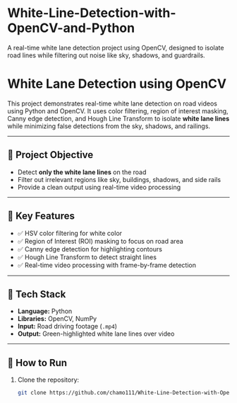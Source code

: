 # White-Line-Detection-with-OpenCV-and-Python
A real-time white lane detection project using OpenCV, designed to isolate road lines while filtering out noise like sky, shadows, and guardrails.

# White Lane Detection using OpenCV

This project demonstrates real-time white lane detection on road videos using Python and OpenCV. It uses color filtering, region of interest masking, Canny edge detection, and Hough Line Transform to isolate **white lane lines** while minimizing false detections from the sky, shadows, and railings.

---

## 🎯 Project Objective

- Detect **only the white lane lines** on the road
- Filter out irrelevant regions like sky, buildings, shadows, and side rails
- Provide a clean output using real-time video processing

---

## 🧠 Key Features

- ✅ HSV color filtering for white color
- ✅ Region of Interest (ROI) masking to focus on road area
- ✅ Canny edge detection for highlighting contours
- ✅ Hough Line Transform to detect straight lines
- ✅ Real-time video processing with frame-by-frame detection

---

## 🔧 Tech Stack

- **Language:** Python
- **Libraries:** OpenCV, NumPy
- **Input:** Road driving footage (`.mp4`)
- **Output:** Green-highlighted white lane lines over video

---

## 🚀 How to Run

1. Clone the repository:
   ```bash
   git clone https://github.com/chamo111/White-Line-Detection-with-OpenCV-and-Python/tree/main
